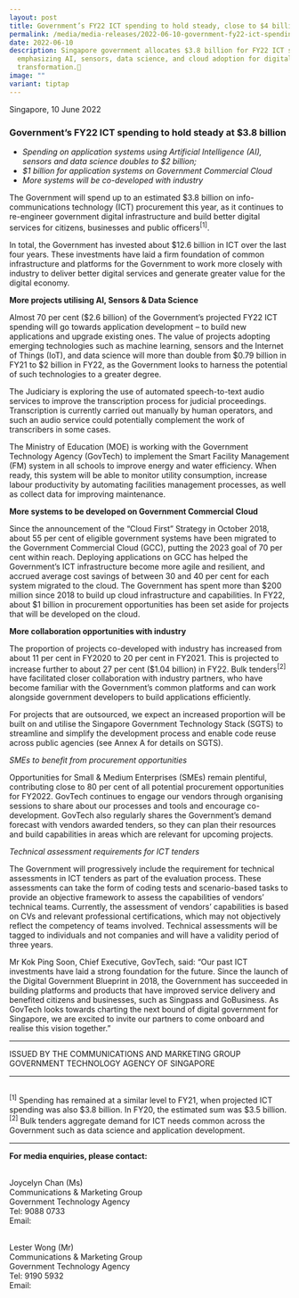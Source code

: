```yaml
---
layout: post
title: Government’s FY22 ICT spending to hold steady, close to $4 billion
permalink: /media/media-releases/2022-06-10-government-fy22-ict-spending/
date: 2022-06-10
description: Singapore government allocates $3.8 billion for FY22 ICT spending,
  emphasizing AI, sensors, data science, and cloud adoption for digital
  transformation.🤖
image: ""
variant: tiptap
---
```

Singapore, 10 June 2022

### **Government’s FY22 ICT spending to hold steady at $3.8 billion**

* *Spending on application systems using Artificial Intelligence (AI), sensors and data science doubles to $2 billion;* 
* *$1 billion for application systems on Government Commercial Cloud*
* *More systems will be co-developed with industry*

The Government will spend up to an estimated $3.8 billion on info-communications technology (ICT) procurement this year, as it continues to re-engineer government digital infrastructure and build better digital services for citizens, businesses and public officers<sup>[1]</sup>.

In total, the Government has invested about $12.6 billion in ICT over the last four years. These investments have laid a firm foundation of common infrastructure and platforms for the Government to work more closely with industry to deliver better digital services and generate greater value for the digital economy.

**More projects utilising AI, Sensors &amp; Data Science**

Almost 70 per cent ($2.6 billion) of the Government’s projected FY22 ICT spending will go towards application development – to build new applications and upgrade existing ones. The value of projects adopting emerging technologies such as machine learning, sensors and the Internet of Things (IoT), and data science will more than double from $0.79 billion in FY21 to $2 billion in FY22, as the Government looks to harness the potential of such technologies to a greater degree.

The Judiciary is exploring the use of automated speech-to-text audio services to improve the transcription process for judicial proceedings. Transcription is currently carried out manually by human operators, and such an audio service could potentially complement the work of transcribers in some cases.

The Ministry of Education (MOE) is working with the Government Technology Agency (GovTech) to implement the Smart Facility Management (FM) system in all schools to improve energy and water efficiency. When ready, this system will be able to monitor utility consumption, increase labour productivity by automating facilities management processes, as well as collect data for improving maintenance.

**More systems to be developed on Government Commercial Cloud**

Since the announcement of the “Cloud First” Strategy in October 2018, about 55 per cent of eligible government systems have been migrated to the Government Commercial Cloud (GCC), putting the 2023 goal of 70 per cent within reach. Deploying applications on GCC has helped the Government’s ICT infrastructure become more agile and resilient, and accrued average cost savings of between 30 and 40 per cent for each system migrated to the cloud. The Government has spent more than $200 million since 2018 to build up cloud infrastructure and capabilities. In FY22, about $1 billion in procurement opportunities has been set aside for projects that will be developed on the cloud.

**More collaboration opportunities with industry**

The proportion of projects co-developed with industry has increased from about 11 per cent in FY2020 to 20 per cent in FY2021. This is projected to increase further to about 27 per cent ($1.04 billion) in FY22. Bulk tenders<sup>[2]</sup> have facilitated closer collaboration with industry partners, who have become familiar with the Government’s common platforms and can work alongside government developers to build applications efficiently. 

For projects that are outsourced, we expect an increased proportion will be built on and utilise the Singapore Government Technology Stack (SGTS) to streamline and simplify the development process and enable code reuse across public agencies (see Annex A for details on SGTS).

*SMEs to benefit from procurement opportunities*

Opportunities for Small &amp; Medium Enterprises (SMEs) remain plentiful, contributing close to 80 per cent of all potential procurement opportunities for FY2022. GovTech continues to engage our vendors through organising sessions to share about our processes and tools and encourage co-development. GovTech also regularly shares the Government’s demand forecast with vendors awarded tenders, so they can plan their resources and build capabilities in areas which are relevant for upcoming projects.

*Technical assessment requirements for ICT tenders*

The Government will progressively include the requirement for technical assessments in ICT tenders as part of the evaluation process. These assessments can take the form of coding tests and scenario-based tasks to provide an objective framework to assess the capabilities of vendors’ technical teams. Currently, the assessment of vendors’ capabilities is based on CVs and relevant professional certifications, which may not objectively reflect the competency of teams involved. Technical assessments will be tagged to individuals and not companies and will have a validity period of three years.

Mr Kok Ping Soon, Chief Executive, GovTech, said: “Our past ICT investments have laid a strong foundation for the future. Since the launch of the Digital Government Blueprint in 2018, the Government has succeeded in building platforms and products that have improved service delivery and benefited citizens and businesses, such as Singpass and GoBusiness. As GovTech looks towards charting the next bound of digital government for Singapore, we are excited to invite our partners to come onboard and realise this vision together.”

---

ISSUED BY THE COMMUNICATIONS AND MARKETING GROUP  
GOVERNMENT TECHNOLOGY AGENCY OF SINGAPORE

---

<br><sup>[1]</sup> Spending has remained at a similar level to FY21, when projected ICT spending was also $3.8 billion. In FY20, the estimated sum was $3.5 billion.
<br><sup>[2]</sup> Bulk tenders aggregate demand for ICT needs common across the Government such as data science and application development. 

---

**For media enquiries, please contact:**

<br>Joycelyn Chan (Ms)
<br>Communications &amp; Marketing Group
<br>Government Technology Agency
<br>Tel: 9088 0733
<br>Email: 

<br>Lester Wong (Mr) 
<br>Communications &amp; Marketing Group
<br>Government Technology Agency
<br>Tel: 9190 5932 
<br>Email: